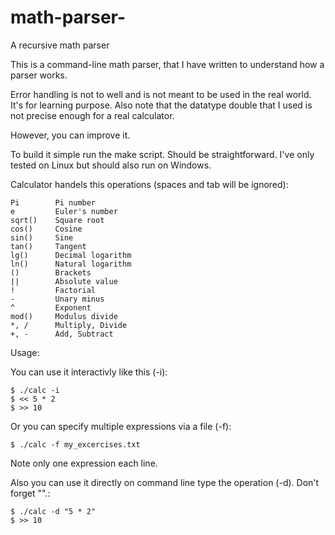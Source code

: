 # math-parser-
A recursive math parser

This is a command-line math parser, that I have written to understand how a parser works.

Error handling is not to well and is not meant to be used in the real world. 
It's for learning purpose. 
Also note that the datatype double that I used is not precise enough for a real calculator.

However, you can improve it.

To build it simple run the make script. Should be straightforward. I've only tested on Linux but should also run on Windows.

Calculator handels this operations (spaces and tab will be ignored):

    Pi        Pi number
    e         Euler's number
    sqrt()    Square root
    cos()     Cosine 
    sin()     Sine 
    tan()     Tangent 
    lg()      Decimal logarithm
    ln()      Natural logarithm
    ()        Brackets
    ||        Absolute value
    !         Factorial
    -         Unary minus
    ^         Exponent
    mod()     Modulus divide 
    *, /      Multiply, Divide 
    +, -      Add, Subtract

Usage:

You can use it interactivly like this (-i):

    $ ./calc -i
    $ << 5 * 2
    $ >> 10

Or you can specify multiple expressions via a file (-f):

    $ ./calc -f my_excercises.txt

Note only one expression each line.

Also you can use it directly on command line type the operation (-d). Don't forget "".:
    
    $ ./calc -d "5 * 2"
    $ >> 10

